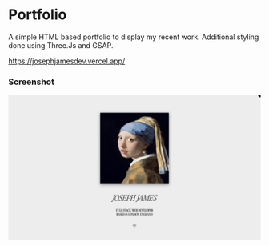 # Portfolio

A simple HTML based portfolio to display my recent work. Additional styling done using Three.Js and GSAP.

https://josephjamesdev.vercel.app/

### Screenshot

![](./portfolio-screenshot.png)
